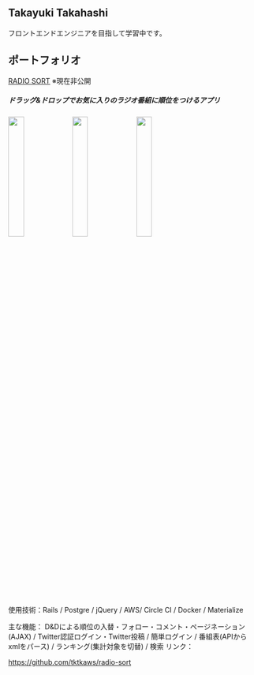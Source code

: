 ## Takayuki Takahashi
フロントエンドエンジニアを目指して学習中です。






## ポートフォリオ

[RADIO SORT](https://radio-sort.xyz/)
※現在非公開

##### ドラッグ&ドロップでお気に入りのラジオ番組に順位をつけるアプリ


<img src="https://user-images.githubusercontent.com/53632056/83470954-639a0080-a4be-11ea-9ab7-ca54cae263c0.gif" width="25%">       <img src="https://user-images.githubusercontent.com/53632056/83470938-5d0b8900-a4be-11ea-8495-1df7e60e7ded.png" width="25%">       <img src="https://user-images.githubusercontent.com/53632056/83470947-6137a680-a4be-11ea-9290-b50d57db6079.png" width="25%">


使用技術：Rails / Postgre / jQuery / AWS/ Circle CI / Docker / Materialize

主な機能： D&Dによる順位の入替・フォロー・コメント・ページネーション(AJAX) / Twitter認証ログイン・Twitter投稿 / 簡単ログイン / 番組表(APIからxmlをパース) / ランキング(集計対象を切替) / 検索
リンク：

https://github.com/tktkaws/radio-sort
